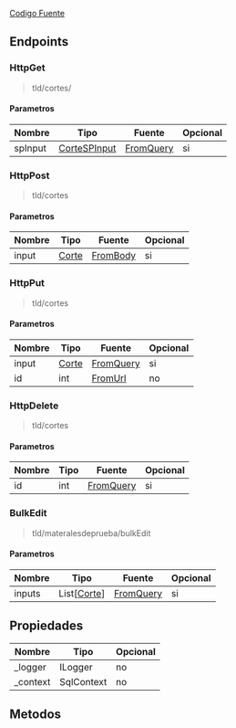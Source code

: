 
[Codigo Fuente](sourceCodeReference)


## Endpoints

### HttpGet
> tld/cortes/

#### Parametros
|Nombre|Tipo|Fuente|Opcional|
|---|---|---|---|
|spInput|[CorteSPInput](DBAdapter/InputReference#MatInput)|[FromQuery](fromQueryReference)|si|


### HttpPost
> tld/cortes

#### Parametros
|Nombre|Tipo|Fuente|Opcional|
|---|---|---|---|
|input|[Corte](DBAdapter/Models#Corte)|[FromBody](fromQueryReference)|si|


### HttpPut
> tld/cortes

#### Parametros
|Nombre|Tipo|Fuente|Opcional|
|---|---|---|---|
|input|[Corte](DBAdapter/InputReference#MatInput)|[FromQuery](fromQueryReference)|si|
|id|int|[FromUrl](fromUrlReference)|no|jV


### HttpDelete
> tld/cortes

#### Parametros
|Nombre|Tipo|Fuente|Opcional|
|---|---|---|---|
|id|int|[FromQuery](fromQueryReference)|si|


### BulkEdit
> tld/materalesdeprueba/bulkEdit

#### Parametros
|Nombre|Tipo|Fuente|Opcional|
|---|---|---|---|
|inputs|List[[Corte](DBAdapter/InputReference#MatInput)]|[FromQuery](fromQueryReference)|si|






## Propiedades
|Nombre|Tipo|Opcional|
|---|---|---|
|_logger|ILogger|no|
|_context|SqlContext|no|

## Metodos
